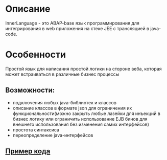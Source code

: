 # Описание

InnerLanguage - это ABAP-base язык программирования для интегрирования в web приложения на стеке JEE с трансляцией в java-code.

# Особенности

Простой язык для написания простой логики на стороне веба, которая может встраиваться в различные бизнес процессы

## Возможности:
 - подключения любых java-библиотек и классов
 - описание классов в формате json для ограничения их функциональности(можно закрыть любые лазейки для инъекций в бизнес логику или ограничить использование EJB бинов для внешнего использования без изменения самих интерфейсов)
 - простота синтаксиса
 - переопределение java-интерфейсов 
 
 ## [Пример кода](https://github.com/AkredD/InnerLanguage/blob/master/src/main/resources/examples/main)
